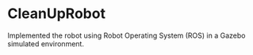 # CleanUpRobot
Implemented the robot using Robot Operating System (ROS) in a Gazebo simulated environment.
